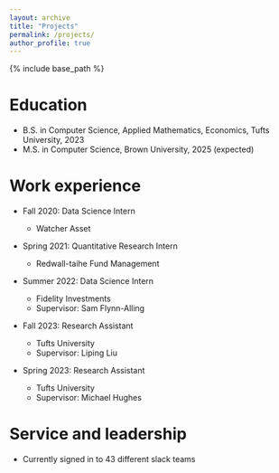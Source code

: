 ```yaml
---
layout: archive
title: "Projects"
permalink: /projects/
author_profile: true
---
```


{% include base_path %}

Education
======
* B.S. in Computer Science, Applied Mathematics, Economics, Tufts University, 2023
* M.S. in Computer Science, Brown University, 2025 (expected)

Work experience
======
* Fall 2020: Data Science Intern
  * Watcher Asset

* Spring 2021: Quantitative Research Intern
  * Redwall-taihe Fund Management

* Summer 2022: Data Science Intern
  * Fidelity Investments
  * Supervisor: Sam Flynn-Alling 

* Fall 2023: Research Assistant
  * Tufts University
  * Supervisor: Liping Liu

* Spring 2023: Research Assistant
  * Tufts University
  * Supervisor: Michael Hughes

Service and leadership
======
* Currently signed in to 43 different slack teams
